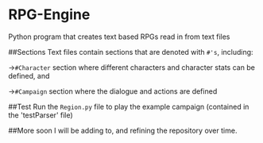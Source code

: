 # RPG-Engine
Python program that creates text based RPGs read in from text files

##Sections
Text files contain sections that are denoted with `#'s`, including:

->`#Character` section where different characters and character stats can be defined, and

->`#Campaign` section where the dialogue and actions are defined

##Test
Run the `Region.py` file to play the example campaign (contained in the 'testParser' file)

##More soon
I will be adding to, and refining the repository over time.
